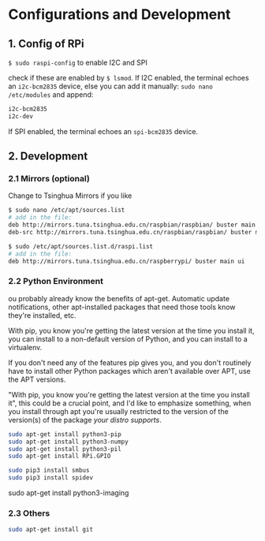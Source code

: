 # Configurations and Development
## 1. Config of RPi
`$ sudo raspi-config` to enable I2C and SPI

check if these are enabled by `$ lsmod`. If I2C enabled, the terminal echoes an `i2c-bcm2835` device, else you can add it manually: `sudo nano /etc/modules` and append:

```sh
i2c-bcm2835
i2c-dev
```

If SPI enabled, the terminal echoes an `spi-bcm2835` device.

## 2. Development
### 2.1 Mirrors (optional)
Change to Tsinghua Mirrors if you like

```sh
$ sudo nano /etc/apt/sources.list
# add in the file:
deb http://mirrors.tuna.tsinghua.edu.cn/raspbian/raspbian/ buster main non-free contrib rpi
deb-src http://mirrors.tuna.tsinghua.edu.cn/raspbian/raspbian/ buster main non-free contrib rpi

$ sudo /etc/apt/sources.list.d/raspi.list
# add in the file:
deb http://mirrors.tuna.tsinghua.edu.cn/raspberrypi/ buster main ui
```

### 2.2 Python Environment

ou probably already know the benefits of apt-get. Automatic update notifications, other apt-installed packages that need those tools know they're installed, etc.

With pip, you know you're getting the latest version at the time you install it, you can install to a non-default version of Python, and you can install to a virtualenv.

If you don't need any of the features pip gives you, and you don't routinely have to install other Python packages which aren't available over APT, use the APT versions.

"With pip, you know you're getting the latest version at the time you install it", this could be a crucial point, and I'd like to emphasize something, when you install through apt you're usually restricted to the version of the version(s) of the package _your distro supports_.


```sh
sudo apt-get install python3-pip
sudo apt-get install python3-numpy
sudo apt-get install python3-pil
sudo apt-get install RPi.GPIO

sudo pip3 install smbus
sudo pip3 install spidev
```

sudo apt-get install python3-imaging

### 2.3 Others

```sh
sudo apt-get install git
```
<!--stackedit_data:
eyJoaXN0b3J5IjpbLTE5MzQyMzMwMTMsLTUzNDQ2NzgwMCw3NT
k5MDA0NDAsMTk1OTI5NDcxNywzNzAwMTg4OSwyMTA2NDAwMTMs
LTE1MjUyMDg0MTcsMTYxNDUwNjYyOSwtMjM2MDczNTUwLC0xNj
MwMDcwMjIsMTgwOTM0MDgyOCwxOTgyMjA0MTAxLDE1OTgzNjEy
NDEsMTU5NzAxNTcyNiwxMTg3ODk5MDAyLDkxNjUxNTc1MiwtMz
Q5NjM5MzMwLDg0NDcyMjc2NSwxMDE4MDkxNDU5XX0=
-->